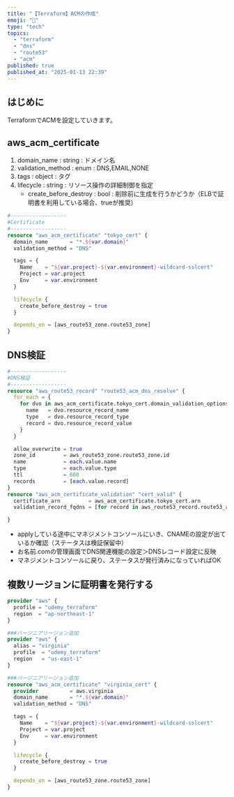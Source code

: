 ```yaml
---
title: "【Terraform】ACMの作成"
emoji: "🙌"
type: "tech"
topics:
  - "terraform"
  - "dns"
  - "route53"
  - "acm"
published: true
published_at: "2025-01-13 22:39"
---
```


## はじめに
TerraformでACMを設定していきます。

## aws_acm_certificate
1. domain_name : string : ドメイン名
2. validation_method : enum : DNS,EMAIL,NONE
3. tags : object : タグ
4. lifecycle : string : リソース操作の詳細制御を指定
   - create_before_destroy : bool : 削除前に生成を行うかどうか（ELBで証明書を利用している場合、trueが推奨） 
```HCL:acm.tf
#------------------
#Certificate
#------------------
resource "aws_acm_certificate" "tokyo_cert" {
  domain_name       = "*.${var.domain}"
  validation_method = "DNS"

  tags = {
    Name    = "${var.project}-${var.environment}-wildcard-sslcert"
    Project = var.project
    Env     = var.environment
  }

  lifecycle {
    create_before_destroy = true
  }

  depends_on = [aws_route53_zone.route53_zone]
}
```

## DNS検証
```HCL:acm.tf
#------------------
#DNS検証
#------------------
resource "aws_route53_record" "route53_acm_dns_resolve" {
  for_each = {
    for dvo in aws_acm_certificate.tokyo_cert.domain_validation_options : dvo.domain_name => {
      name   = dvo.resource_record_name
      type   = dvo.resource_record_type
      record = dvo.resource_record_value
    }
  }

  allow_overwrite = true
  zone_id         = aws_route53_zone.route53_zone.id
  name            = each.value.name
  type            = each.value.type
  ttl             = 600
  records         = [each.value.record]
}
resource "aws_acm_certificate_validation" "cert_valid" {
  certificate_arn         = aws_acm_certificate.tokyo_cert.arn
  validation_record_fqdns = [for record in aws_route53_record.route53_acm_dns_resolve : record.fqdn]

}
```

- applyしている途中にマネジメントコンソールにいき、CNAMEの設定が出ているか確認（ステータスは検証保留中）
- お名前.comの管理画面でDNS関連機能の設定＞DNSレコード設定に反映
- マネジメントコンソールに戻り、ステータスが発行済みになっていればOK

## 複数リージョンに証明書を発行する
```HCL:main.tf
provider "aws" {
  profile = "udemy_terraform"
  region  = "ap-northeast-1"
}

###バージニアリージョン追加
provider "aws" {
  alias = "virginia"
  profile  = "udemy_terraform"
  region   = "us-east-1"
}
```
```HCL:acm.tf
###バージニアリージョン追加
resource "aws_acm_certificate" "virginia_cert" {
  provider          = aws.virginia
  domain_name       = "*.${var.domain}"
  validation_method = "DNS"

  tags = {
    Name    = "${var.project}-${var.environment}-wildcard-sslcert"
    Project = var.project
    Env     = var.environment
  }

  lifecycle {
    create_before_destroy = true
  }

  depends_on = [aws_route53_zone.route53_zone]
}
```
